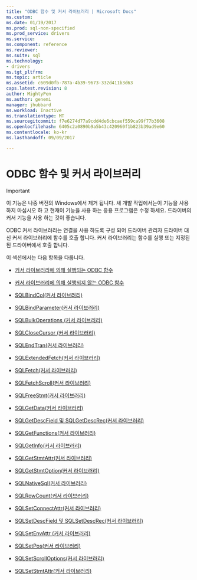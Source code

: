 ```yaml
---
title: "ODBC 함수 및 커서 라이브러리 | Microsoft Docs"
ms.custom: 
ms.date: 01/19/2017
ms.prod: sql-non-specified
ms.prod_service: drivers
ms.service: 
ms.component: reference
ms.reviewer: 
ms.suite: sql
ms.technology:
- drivers
ms.tgt_pltfrm: 
ms.topic: article
ms.assetid: c609d0fb-787a-4b39-9673-332d411b3d63
caps.latest.revision: 8
author: MightyPen
ms.author: genemi
manager: jhubbard
ms.workload: Inactive
ms.translationtype: MT
ms.sourcegitcommit: f7e6274d77a9cdd4de6cbcaef559ca99f77b3608
ms.openlocfilehash: 6405c2a0890b9a5b43c420960f1b823b39ad9e60
ms.contentlocale: ko-kr
ms.lasthandoff: 09/09/2017

---
```

# <a name="odbc-functions-and-the-cursor-library"></a>ODBC 함수 및 커서 라이브러리
> [!IMPORTANT]  
>  이 기능은 나중 버전의 Windows에서 제거 됩니다. 새 개발 작업에서는이 기능을 사용 하지 마십시오 하 고 현재이 기능을 사용 하는 응용 프로그램은 수정 하세요. 드라이버의 커서 기능을 사용 하는 것이 좋습니다.  
  
 ODBC 커서 라이브러리는 연결을 사용 하도록 구성 되어 드라이버 관리자 드라이버 대신 커서 라이브러리에 함수를 호출 합니다. 커서 라이브러리는 함수를 실행 또는 지정된 된 드라이버에서 호출 합니다.  
  
 이 섹션에서는 다음 항목을 다룹니다.  
  
-   [커서 라이브러리에 의해 실행되는 ODBC 함수](../../../odbc/reference/appendixes/odbc-functions-executed-by-the-cursor-library.md)  
  
-   [커서 라이브러리에 의해 실행되지 않는 ODBC 함수](../../../odbc/reference/appendixes/odbc-functions-not-executed-by-the-cursor-library.md)  
  
-   [SQLBindCol(커서 라이브러리)](../../../odbc/reference/appendixes/sqlbindcol-cursor-library.md)  
  
-   [SQLBindParameter(커서 라이브러리)](../../../odbc/reference/appendixes/sqlbindparameter-cursor-library.md)  
  
-   [SQLBulkOperations (커서 라이브러리)](../../../odbc/reference/appendixes/sqlbulkoperations-and-the-cursor-library.md)  
  
-   [SQLCloseCursor (커서 라이브러리)](../../../odbc/reference/appendixes/sqlclosecursor-odbc.md)  
  
-   [SQLEndTran(커서 라이브러리)](../../../odbc/reference/appendixes/sqlendtran-cursor-library.md)  
  
-   [SQLExtendedFetch(커서 라이브러리)](../../../odbc/reference/appendixes/sqlextendedfetch-cursor-library.md)  
  
-   [SQLFetch(커서 라이브러리)](../../../odbc/reference/appendixes/sqlfetch-cursor-library.md)  
  
-   [SQLFetchScroll(커서 라이브러리)](../../../odbc/reference/appendixes/sqlfetchscroll-cursor-library.md)  
  
-   [SQLFreeStmt(커서 라이브러리)](../../../odbc/reference/appendixes/sqlfreestmt-cursor-library.md)  
  
-   [SQLGetData(커서 라이브러리)](../../../odbc/reference/appendixes/sqlgetdata-cursor-library.md)  
  
-   [SQLGetDescField 및 SQLGetDescRec(커서 라이브러리)](../../../odbc/reference/appendixes/sqlgetdescfield-and-sqlgetdescrec-cursor-library.md)  
  
-   [SQLGetFunctions(커서 라이브러리)](../../../odbc/reference/appendixes/sqlgetfunctions-cursor-library.md)  
  
-   [SQLGetInfo(커서 라이브러리)](../../../odbc/reference/appendixes/sqlgetinfo-cursor-library.md)  
  
-   [SQLGetStmtAttr(커서 라이브러리)](../../../odbc/reference/appendixes/sqlgetstmtattr-cursor-library.md)  
  
-   [SQLGetStmtOption(커서 라이브러리)](../../../odbc/reference/appendixes/sqlgetstmtoption-cursor-library.md)  
  
-   [SQLNativeSql(커서 라이브러리)](../../../odbc/reference/appendixes/sqlnativesql-cursor-library.md)  
  
-   [SQLRowCount(커서 라이브러리)](../../../odbc/reference/appendixes/sqlrowcount-cursor-library.md)  
  
-   [SQLSetConnectAttr(커서 라이브러리)](../../../odbc/reference/appendixes/sqlsetconnectattr-cursor-library.md)  
  
-   [SQLSetDescField 및 SQLSetDescRec(커서 라이브러리)](../../../odbc/reference/appendixes/sqlsetdescfield-and-sqlsetdescrec-cursor-library.md)  
  
-   [SQLSetEnvAttr (커서 라이브러리)](../../../odbc/reference/appendixes/sqlsetenvattr-and-the-cursor-library.md)  
  
-   [SQLSetPos(커서 라이브러리)](../../../odbc/reference/appendixes/sqlsetpos-cursor-library.md)  
  
-   [SQLSetScrollOptions(커서 라이브러리)](../../../odbc/reference/appendixes/sqlsetscrolloptions-cursor-library.md)  
  
-   [SQLSetStmtAttr(커서 라이브러리)](../../../odbc/reference/appendixes/sqlsetstmtattr-cursor-library.md)

